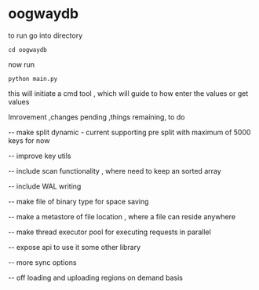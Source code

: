 # oogwaydb
to run go into directory

`cd oogwaydb`

now run 

`python main.py`

this will initiate a cmd tool , 
which will guide to how enter the values or get values

Imrovement ,changes pending ,things remaining, to do


-- make split dynamic - current supporting pre split with maximum of 5000 keys for now

-- improve key utils

-- include scan functionality , where need to keep an sorted array

-- include WAL writing

-- make file of binary type for space saving

-- make a metastore of file location , where a file can reside anywhere

-- make thread executor pool for executing requests in parallel

-- expose api to use it some other library

-- more sync options

-- off loading and uploading regions on demand basis
